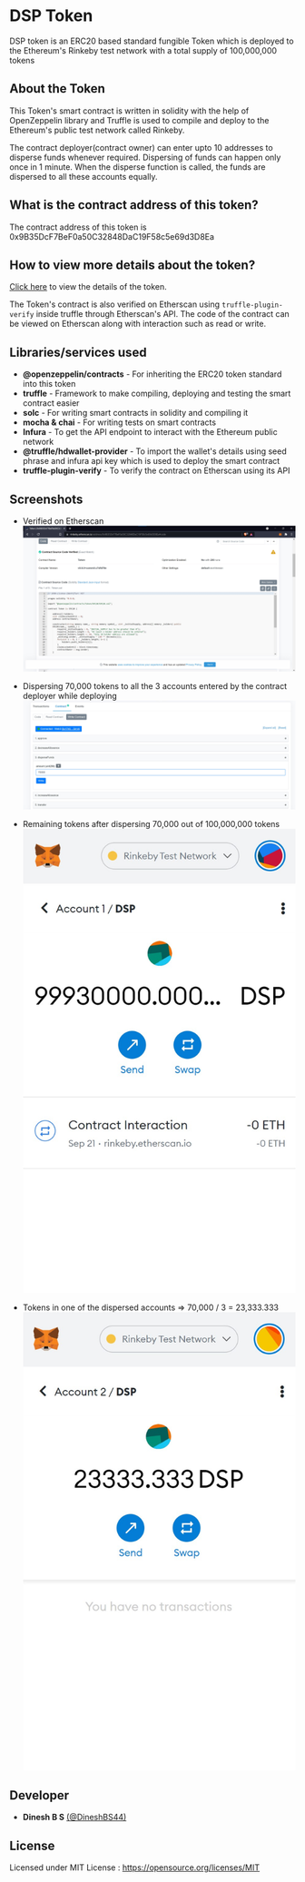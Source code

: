 # DSP Token

DSP token is an ERC20 based standard fungible Token which is deployed to the Ethereum's Rinkeby test network with a total supply of 100,000,000 tokens

## About the Token

This Token's smart contract is written in solidity with the help of OpenZeppelin library and Truffle is used to compile and deploy to the Ethereum's public test network called Rinkeby.

The contract deployer(contract owner) can enter upto 10 addresses to disperse funds whenever required. Dispersing of funds can happen only once in 1 minute. When the disperse function is called, the funds are dispersed to all these accounts equally.


## What is the contract address of this token?

The contract address of this token is 0x9B35DcF7BeF0a50C32848DaC19F58c5e69d3D8Ea

## How to view more details about the token?

<a href="https://rinkeby.etherscan.io/token/0x9B35DcF7BeF0a50C32848DaC19F58c5e69d3D8Ea">Click here</a> to view the details of the token.

The Token's contract is also verified on Etherscan using `truffle-plugin-verify` inside truffle through Etherscan's API.
The code of the contract can be viewed on Etherscan along with interaction such as read or write.

## Libraries/services used

- **@openzeppelin/contracts** - For inheriting the ERC20 token standard into this token
- **truffle** - Framework to make compiling, deploying and testing the smart contract easier
- **solc** - For writing smart contracts in solidity and compiling it
- **mocha & chai** - For writing tests on smart contracts
- **Infura** - To get the API endpoint to interact with the Ethereum public network
- **@truffle/hdwallet-provider** - To import the wallet's details using seed phrase and infura api key which is used to deploy the smart contract
- **truffle-plugin-verify** - To verify the contract on Etherscan using its API

## Screenshots

- Verified on Etherscan
![Token](screenshots/contract_verified_in_etherscan.jpg)

- Dispersing 70,000 tokens to all the 3 accounts entered by the contract deployer while deploying
![Token](screenshots/disperse_etherscan.jpg)

- Remaining tokens after dispersing 70,000 out of 100,000,000 tokens
![Token](screenshots/funds_in_contract_owner_acc_after_disperse.jpg)

- Tokens in one of the dispersed accounts => 70,000 / 3 = 23,333.333
![Token](screenshots/funds_in_dispersed_acc_after_disperse.jpg)

## Developer

- **Dinesh B S** [(@DineshBS44)](https://github.com/DineshBS44)

## License

Licensed under MIT License : https://opensource.org/licenses/MIT

<br>
<br>
